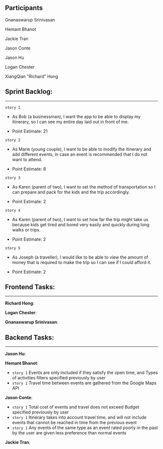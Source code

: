 ## Participants

Gnanaswarup Srinivasan

Hemant Bhanot

Jackie Tran

Jason Conte

Jason Hu

Logan Chester

XiangQian "Richard" Hong

## Sprint Backlog:

---

`story 1`

- As Bob (a businessman), I want the app to be able to display my itinerary, so I can see my entire day laid out in front of me.

- Point Estimate: 21

`story 2`

- As Marie (young couple), I want to be able to modify the itinerary and add different events, in case an event is recommended that I do not want to attend.

- Point Estimate: 8

`story 3`

- As Karen (parent of two), I want to set the method of transportation so I can prepare and pack for the kids and the trip accordingly.

- Point Estimate: 2

`story 4`

- As Karen (parent of two), I want to set how far the trip might take us because kids get tired and bored very easily and quickly during long walks or trips.

- Point Estimate: 2

`story 5`

- As Joseph (a traveller), I would like to be able to view the amount of money that is required to make the trip so I can see if I could afford it.

- Point Estimate: 2

## Frontend Tasks:
---
**Richard Hong**:

**Logan Chester**:

**Gnanaswarup Srinivasan**:
  
## Backend Tasks:
---

**Jason Hu**: 
  
**Hemant Bhanot**: 
  - `story 1` Events are only included if they satisfy the open time, and Types of activities filters specified previously by user
  - `story 1` Travel time between events are gathered from the Google Maps API </br>

**Jason Conte**: 
- `story 1` Total cost of events and travel does not exceed Budget specified previously by user
- `story 1` Itinerary takes into account travel time, and will not include events that cannot be reached in time from the previous event
- `story 1` Any events of the same type as an event rated poorly in the past by the user are given less preference than normal events

**Jackie Tran**: 
